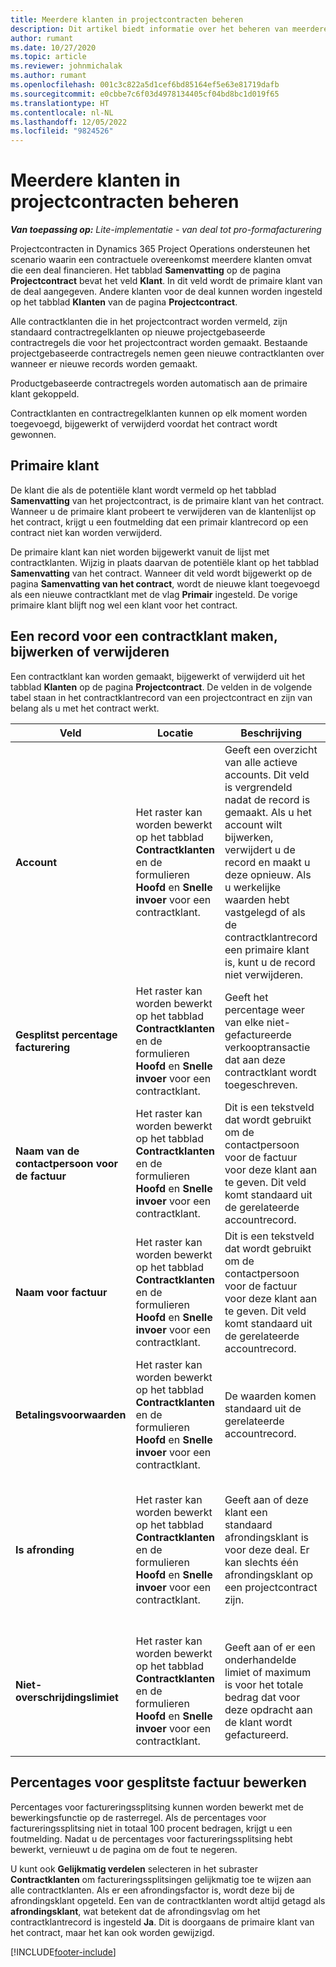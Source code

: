 ```yaml
---
title: Meerdere klanten in projectcontracten beheren
description: Dit artikel biedt informatie over het beheren van meerdere klanten bij projectcontracten.
author: rumant
ms.date: 10/27/2020
ms.topic: article
ms.reviewer: johnmichalak
ms.author: rumant
ms.openlocfilehash: 001c3c822a5d1cef6bd85164ef5e63e81719dafb
ms.sourcegitcommit: e0cbbe7c6f03d4978134405cf04bd8bc1d019f65
ms.translationtype: HT
ms.contentlocale: nl-NL
ms.lasthandoff: 12/05/2022
ms.locfileid: "9824526"
---
```

# <a name="manage-multiple-customers-on-project-contracts"></a>Meerdere klanten in projectcontracten beheren

_**Van toepassing op:** Lite-implementatie - van deal tot pro-formafacturering_

Projectcontracten in Dynamics 365 Project Operations ondersteunen het scenario waarin een contractuele overeenkomst meerdere klanten omvat die een deal financieren. Het tabblad **Samenvatting** op de pagina **Projectcontract** bevat het veld **Klant**. In dit veld wordt de primaire klant van de deal aangegeven. Andere klanten voor de deal kunnen worden ingesteld op het tabblad **Klanten** van de pagina **Projectcontract**.

Alle contractklanten die in het projectcontract worden vermeld, zijn standaard contractregelklanten op nieuwe projectgebaseerde contractregels die voor het projectcontract worden gemaakt. Bestaande projectgebaseerde contractregels nemen geen nieuwe contractklanten over wanneer er nieuwe records worden gemaakt.

Productgebaseerde contractregels worden automatisch aan de primaire klant gekoppeld.

Contractklanten en contractregelklanten kunnen op elk moment worden toegevoegd, bijgewerkt of verwijderd voordat het contract wordt gewonnen.

## <a name="primary-customer"></a>Primaire klant

De klant die als de potentiële klant wordt vermeld op het tabblad **Samenvatting** van het projectcontract, is de primaire klant van het contract. Wanneer u de primaire klant probeert te verwijderen van de klantenlijst op het contract, krijgt u een foutmelding dat een primair klantrecord op een contract niet kan worden verwijderd.

De primaire klant kan niet worden bijgewerkt vanuit de lijst met contractklanten. Wijzig in plaats daarvan de potentiële klant op het tabblad **Samenvatting** van het contract. Wanneer dit veld wordt bijgewerkt op de pagina **Samenvatting van het contract**, wordt de nieuwe klant toegevoegd als een nieuwe contractklant met de vlag **Primair** ingesteld. De vorige primaire klant blijft nog wel een klant voor het contract.

## <a name="create-update-or-delete-a-contract-customer-record"></a>Een record voor een contractklant maken, bijwerken of verwijderen

Een contractklant kan worden gemaakt, bijgewerkt of verwijderd uit het tabblad **Klanten** op de pagina **Projectcontract**. De velden in de volgende tabel staan in het contractklantrecord van een projectcontract en zijn van belang als u met het contract werkt.

| Veld | Locatie | Beschrijving | Downstreamimpact |
| --- | --- | --- | --- |
| **Account** | Het raster kan worden bewerkt op het tabblad **Contractklanten** en de formulieren **Hoofd** en **Snelle invoer** voor een contractklant. | Geeft een overzicht van alle actieve accounts. Dit veld is vergrendeld nadat de record is gemaakt. Als u het account wilt bijwerken, verwijdert u de record en maakt u deze opnieuw. Als u werkelijke waarden hebt vastgelegd of als de contractklantrecord een primaire klant is, kunt u de record niet verwijderen. | Contractklanten worden gekopieerd als contractregelklanten wanneer een contractregel wordt aangemaakt. |
| **Gesplitst percentage facturering** | Het raster kan worden bewerkt op het tabblad **Contractklanten** en de formulieren **Hoofd** en **Snelle invoer** voor een contractklant. | Geeft het percentage weer van elke niet-gefactureerde verkooptransactie dat aan deze contractklant wordt toegeschreven. | Gekopieerd naar nieuwe contractregels en contractregelklanten op nieuwe projectcontractregels. |
| **Naam van de contactpersoon voor de factuur** | Het raster kan worden bewerkt op het tabblad **Contractklanten** en de formulieren **Hoofd** en **Snelle invoer** voor een contractklant. | Dit is een tekstveld dat wordt gebruikt om de contactpersoon voor de factuur voor deze klant aan te geven. Dit veld komt standaard uit de gerelateerde accountrecord. | Gekopieerd naar het veld **Factureren aan contractnaam** op de factuur die voor deze klant wordt gegenereerd. |
| **Naam voor factuur** | Het raster kan worden bewerkt op het tabblad **Contractklanten** en de formulieren **Hoofd** en **Snelle invoer** voor een contractklant. | Dit is een tekstveld dat wordt gebruikt om de contactpersoon voor de factuur voor deze klant aan te geven. Dit veld komt standaard uit de gerelateerde accountrecord. | Gekopieerd naar het veld **Factureren aan contractnaam** op de factuur die voor deze klant wordt gegenereerd. |
| **Betalingsvoorwaarden** | Het raster kan worden bewerkt op het tabblad **Contractklanten** en de formulieren **Hoofd** en **Snelle invoer** voor een contractklant. | De waarden komen standaard uit de gerelateerde accountrecord. | Gekopieerd naar het veld **Factureren aan contractnaam** op de factuur die voor deze klant wordt gegenereerd. |
| **Is afronding** | Het raster kan worden bewerkt op het tabblad **Contractklanten** en de formulieren **Hoofd** en **Snelle invoer** voor een contractklant. | Geeft aan of deze klant een standaard afrondingsklant is voor deze deal. Er kan slechts één afrondingsklant op een projectcontract zijn. | Wanneer splitsingen voor hoeveelheid in kosten en niet-gefactureerde verkoop leiden tot een afrondingsverschil, wordt dat verschil toegepast op de werkelijke waarde die aan deze klant is toegewezen. |
| **Niet-overschrijdingslimiet** | Het raster kan worden bewerkt op het tabblad **Contractklanten** en de formulieren **Hoofd** en **Snelle invoer** voor een contractklant. | Geeft aan of er een onderhandelde limiet of maximum is voor het totale bedrag dat voor deze opdracht aan de klant wordt gefactureerd. | De **Niet-overschrijdingslimiet** die is ingesteld op contractklantniveau, wordt beoordeeld op **Werkelijke niet-gefactureerde verkopen** die verwijzen naar deze contractklant. |

## <a name="edit-billing-split-percentages"></a>Percentages voor gesplitste factuur bewerken

Percentages voor factureringssplitsing kunnen worden bewerkt met de bewerkingsfunctie op de rasterregel. Als de percentages voor factureringssplitsing niet in totaal 100 procent bedragen, krijgt u een foutmelding. Nadat u de percentages voor factureringssplitsing hebt bewerkt, vernieuwt u de pagina om de fout te negeren.

U kunt ook **Gelijkmatig verdelen** selecteren in het subraster **Contractklanten** om factureringssplitsingen gelijkmatig toe te wijzen aan alle contractklanten. Als er een afrondingsfactor is, wordt deze bij de afrondingsklant opgeteld. Een van de contractklanten wordt altijd getagd als **afrondingsklant**, wat betekent dat de afrondingsvlag om het contractklantrecord is ingesteld **Ja**. Dit is doorgaans de primaire klant van het contract, maar het kan ook worden gewijzigd.


[!INCLUDE[footer-include](../../includes/footer-banner.md)]
